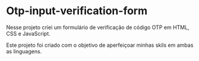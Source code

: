 # Otp-input-verification-form


Nesse projeto criei um formulário de verificação de código OTP em HTML, CSS e JavaScript.


Este projeto foi criado com o objetivo de aperfeiçoar minhas skils em ambas as linguagens.
